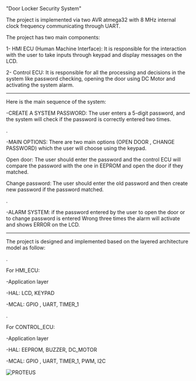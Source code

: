 
"Door Locker Security System"

The project is implemented via two AVR atmega32 with 8 MHz internal clock frequency communicating through UART.



The project has two main components:

1- HMI ECU (Human Machine Interface): It is responsible for the interaction with the user to take inputs through keypad and display messages on the LCD.

2- Control ECU: It is responsible for all the processing and decisions in the system like password checking, opening the door using DC Motor and activating the system alarm.


------------------------------------------------------------------------------------------------------------------------------------------------------------------ 



Here is the main sequence of the system:

-CREATE A SYSTEM PASSWORD: The user enters a 5-digit password, and the system will check if the password is correctly entered two times.

.

-MAIN OPTIONS: There are two main options (OPEN DOOR , CHANGE PASSWORD) which the user will choose using the keypad.

Open door: The user should enter the password and the control ECU will compare the password with the one in EEPROM and open the door if they matched.

Change password: The user should enter the old password and then create new password if the password matched.

.

-ALARM SYSTEM: if the password entered by the user to open the door or to change password is entered Wrong three times the alarm will activate and shows ERROR on the LCD.

------------------------------------------------------------------------------------------------------------------------------------------------------------------


The project is designed and implemented based on the layered architecture model as follow:

.

For HMI_ECU:

-Application layer

-HAL: LCD, KEYPAD

-MCAL: GPIO , UART, TIMER_1

.

For CONTROL_ECU:

-Application layer

-HAL: EEPROM, BUZZER, DC_MOTOR

-MCAL: GPIO , UART, TIMER_1, PWM, I2C




![PROTEUS](https://github.com/AbdallahAhmed7/Door_Locker_Security_System_Atmega32/assets/142527303/ee184a05-068f-418f-b145-82214aad6e19)
